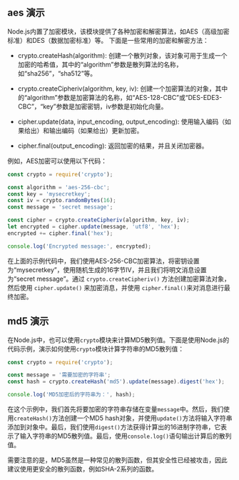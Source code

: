 ## aes 演示

Node.js内置了加密模块，该模块提供了各种加密和解密算法，如AES（高级加密标准）和DES（数据加密标准）等。
下面是一些常用的加密和解密方法：

- crypto.createHash(algorithm): 创建一个散列对象，该对象可用于生成一个加密的哈希值，其中的“algorithm”参数是散列算法的名称，如“sha256”，“sha512”等。

- crypto.createCipheriv(algorithm, key, iv): 创建一个加密算法的对象，其中的“algorithm”参数是加密算法的名称，如“AES-128-CBC”或“DES-EDE3-CBC”，“key”参数是加密密钥，iv参数是初始化向量。

- cipher.update(data, input_encoding, output_encoding): 使用输入编码（如果给出）和输出编码（如果给出）更新加密。

- cipher.final(output_encoding): 返回加密的结果，并且关闭加密器。


例如，AES加密可以使用以下代码：

```javascript
const crypto = require('crypto');

const algorithm = 'aes-256-cbc';
const key = 'mysecretkey';
const iv = crypto.randomBytes(16);
const message = 'secret message';

const cipher = crypto.createCipheriv(algorithm, key, iv);
let encrypted = cipher.update(message, 'utf8', 'hex');
encrypted += cipher.final('hex');

console.log('Encrypted message:', encrypted);
```

在上面的示例代码中，我们使用AES-256-CBC加密算法，将密钥设置为“mysecretkey”，使用随机生成的16字节IV，并且我们将明文消息设置为“secret message”。通过 `crypto.createCipheriv()` 方法创建加密算法对象，然后使用 `cipher.update()` 来加密消息，并使用 `cipher.final()`来对消息进行最终加密。

## md5 演示

在Node.js中，也可以使用`crypto`模块来计算MD5散列值。下面是使用Node.js的代码示例，演示如何使用`crypto`模块计算字符串的MD5散列值：
```javascript
const crypto = require('crypto');

const message = '需要加密的字符串';
const hash = crypto.createHash('md5').update(message).digest('hex');

console.log('MD5加密后的字符串为：', hash);
```

在这个示例中，我们首先将要加密的字符串存储在变量`message`中。然后，我们使用`createHash()`方法创建一个MD5 hash对象，并使用`update()`方法将输入字符串添加到对象中。最后，我们使用`digest()`方法获得计算出的16进制字符串，它表示了输入字符串的MD5散列值。最后，使用`console.log()`语句输出计算后的散列值。

需要注意的是，MD5虽然是一种常见的散列函数，但其安全性已经被攻击，因此建议使用更安全的散列函数，例如SHA-2系列的函数。
